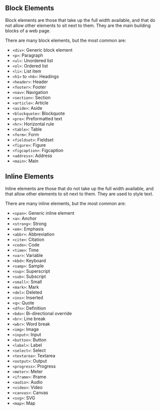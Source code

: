 ## Block Elements

Block elements are those that take up the full width available, and that do not allow other elements to sit next to them. They are the main building blocks of a web page.

There are many block elements, but the most common are:

- `<div>`: Generic block element
- `<p>`: Paragraph
- `<ul>`: Unordered list
- `<ol>`: Ordered list
- `<li>`: List item
- `<h1>` to `<h6>`: Headings
- `<header>`: Header
- `<footer>`: Footer
- `<nav>`: Navigation
- `<section>`: Section
- `<article>`: Article
- `<aside>`: Aside
- `<blockquote>`: Blockquote
- `<pre>`: Preformatted text
- `<hr>`: Horizontal rule   
- `<table>`: Table
- `<form>`: Form
- `<fieldset>`: Fieldset
- `<figure>`: Figure
- `<figcaption>`: Figcaption
- `<address>`: Address
- `<main>`: Main

## Inline Elements

Inline elements are those that do not take up the full width available, and that allow other elements to sit next to them. They are used to style text.

There are many inline elements, but the most common are:

- `<span>`: Generic inline element
- `<a>`: Anchor
- `<strong>`: Strong
- `<em>`: Emphasis
- `<abbr>`: Abbreviation
- `<cite>`: Citation
- `<code>`: Code
- `<time>`: Time
- `<var>`: Variable
- `<kbd>`: Keyboard
- `<samp>`: Sample
- `<sup>`: Superscript
- `<sub>`: Subscript
- `<small>`: Small
- `<mark>`: Mark
- `<del>`: Deleted
- `<ins>`: Inserted
- `<q>`: Quote
- `<dfn>`: Definition
- `<bdo>`: Bi-directional override
- `<br>`: Line break
- `<wbr>`: Word break
- `<img>`: Image
- `<input>`: Input
- `<button>`: Button
- `<label>`: Label
- `<select>`: Select
- `<textarea>`: Textarea
- `<output>`: Output
- `<progress>`: Progress
- `<meter>`: Meter
- `<iframe>`: Iframe
- `<audio>`: Audio
- `<video>`: Video
- `<canvas>`: Canvas
- `<svg>`: SVG
- `<map>`: Map

